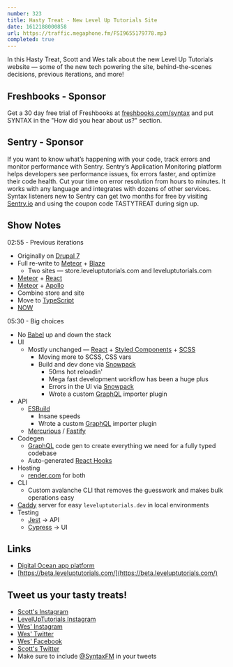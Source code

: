 ```yaml
---
number: 323
title: Hasty Treat - New Level Up Tutorials Site
date: 1612188000858
url: https://traffic.megaphone.fm/FSI9655179778.mp3
completed: true
---
```


In this Hasty Treat, Scott and Wes talk about the new Level Up Tutorials website — some of the new tech powering the site, behind-the-scenes decisions, previous iterations, and more!

## Freshbooks - Sponsor
Get a 30 day free trial of Freshbooks at [freshbooks.com/syntax](https://freshbooks.com/syntax) and put SYNTAX in the "How did you hear about us?" section.

## Sentry - Sponsor
If you want to know what’s happening with your code, track errors and monitor performance with Sentry. Sentry’s Application Monitoring platform helps developers see performance issues, fix errors faster, and optimize their code health. Cut your time on error resolution from hours to minutes. It works with any language and integrates with dozens of other services. Syntax listeners new to Sentry can get two months for free by visiting [Sentry.io](https://sentry.io/) and using the coupon code TASTYTREAT during sign up.

## Show Notes

02:55 - Previous iterations
* Originally on [Drupal 7](https://www.drupal.org/drupal-7.0)
* Full re-write to [Meteor](https://www.meteor.com/) + [Blaze](http://blazejs.org/)
  * Two sites — store.leveluptutorials.com and leveluptutorials.com
* [Meteor](https://www.meteor.com/) + [React](https://reactjs.org/)
* [Meteor](https://www.meteor.com/) + [Apollo](https://www.apollographql.com/)
* Combine store and site
* Move to [TypeScript](https://www.typescriptlang.org/)
* [NOW](https://vercel.com/)

05:30 - Big choices
* No [Babel](https://babeljs.io/) up and down the stack
* UI
  * Mostly unchanged — [React](https://reactjs.org/) + [Styled Components](https://styled-components.com/) + [SCSS](https://sass-lang.com/)
    * Moving more to SCSS, CSS vars
    * Build and dev done via [Snowpack](https://www.snowpack.dev/)
      * 50ms hot reloadin'
      * Mega fast development workflow has been a huge plus
      * Errors in the UI via [Snowpack](https://www.snowpack.dev/)
      * Wrote a custom [GraphQL](https://graphql.org/) importer plugin
* API
  * [ESBuild](https://esbuild.github.io/)
    * Insane speeds
    * Wrote a custom [GraphQL](https://graphql.org/) importer plugin
  * [Mercurious](https://mercurius.dev/) / [Fastify](https://www.fastify.io/)
* Codegen
  * [GraphQL](https://graphql.org/) code gen to create everything we need for a fully typed codebase
  * Auto-generated [React Hooks](https://reactjs.org/docs/hooks-intro.html)
* Hosting
  * [render.com](http://render.com) for both
* CLI
  * Custom avalanche CLI that removes the guesswork and makes bulk operations easy
* [Caddy](https://caddyserver.com/) server for easy `leveluptutorials.dev` in local environments
* Testing
  * [Jest](https://jestjs.io/) → API
  * [Cypress](https://www.cypress.io/) → UI

## Links
* [Digital Ocean app platform](https://www.digitalocean.com/blog/introducing-digitalocean-app-platform-reimagining-paas-to-make-it-simpler-for-you-to-build-deploy-and-scale-apps/)
* [https://beta.leveluptutorials.com/](https://beta.leveluptutorials.com/)

## Tweet us your tasty treats!
* [Scott's Instagram](https://www.instagram.com/stolinski/)
* [LevelUpTutorials Instagram](https://www.instagram.com/LevelUpTutorials/)
* [Wes' Instagram](https://www.instagram.com/wesbos/)
* [Wes' Twitter](https://twitter.com/wesbos)
* [Wes' Facebook](https://www.facebook.com/wesbos.developer)
* [Scott's Twitter](https://twitter.com/stolinski)
* Make sure to include [@SyntaxFM](https://twitter.com/SyntaxFM) in your tweets
